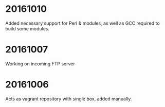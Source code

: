 # 20161010

Added necessary support for Perl & modules, as well as GCC required
to build some modules.

# 20161007

Working on incoming FTP server

# 20161006

Acts as vagrant repository with single box, added manually.

